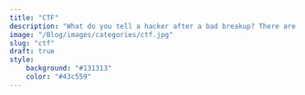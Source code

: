 ```yaml
---
title: "CTF"
description: "What do you tell a hacker after a bad breakup? There are plenty of phish in the sea"
image: "/Blog/images/categories/ctf.jpg"
slug: "ctf"
draft: true
style:
    background: "#131313" 
    color: "#43c559"
---
```

